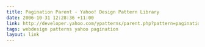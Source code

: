 ```yaml
---
title: Pagination Parent - Yahoo! Design Pattern Library
date: 2006-10-31 12:28:36 +11:00
link: http://developer.yahoo.com/ypatterns/parent.php?pattern=pagination
tags: webdesign patterns yahoo pagination
layout: link
---
```

